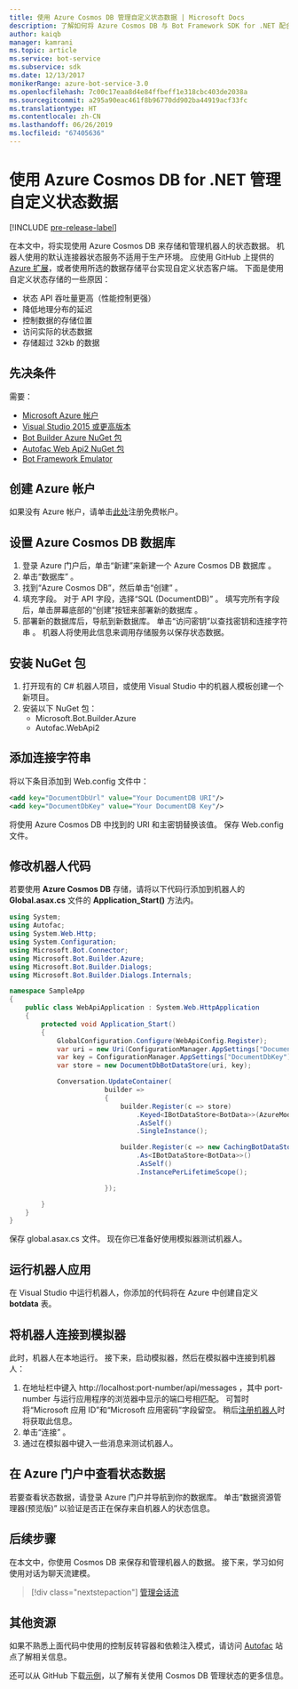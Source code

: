 ```yaml
---
title: 使用 Azure Cosmos DB 管理自定义状态数据 | Microsoft Docs
description: 了解如何将 Azure Cosmos DB 与 Bot Framework SDK for .NET 配合使用来保存和检索状态数据
author: kaiqb
manager: kamrani
ms.topic: article
ms.service: bot-service
ms.subservice: sdk
ms.date: 12/13/2017
monikerRange: azure-bot-service-3.0
ms.openlocfilehash: 7c00c17eaa8d4e84ffbeff1e318cbc403de2038a
ms.sourcegitcommit: a295a90eac461f8b96770dd902ba44919acf33fc
ms.translationtype: HT
ms.contentlocale: zh-CN
ms.lasthandoff: 06/26/2019
ms.locfileid: "67405636"
---
```

# <a name="manage-custom-state-data-with-azure-cosmos-db-for-net"></a>使用 Azure Cosmos DB for .NET 管理自定义状态数据

[!INCLUDE [pre-release-label](../includes/pre-release-label-v3.md)]

在本文中，将实现使用 Azure Cosmos DB 来存储和管理机器人的状态数据。 机器人使用的默认连接器状态服务不适用于生产环境。 应使用 GitHub 上提供的 [Azure 扩展](https://github.com/Microsoft/BotBuilder-Azure)，或者使用所选的数据存储平台实现自定义状态客户端。 下面是使用自定义状态存储的一些原因：
 - 状态 API 吞吐量更高（性能控制更强）
 - 降低地理分布的延迟
 - 控制数据的存储位置
 - 访问实际的状态数据
 - 存储超过 32kb 的数据
 
## <a name="prerequisites"></a>先决条件
需要：
 - [Microsoft Azure 帐户](https://azure.microsoft.com/free/)
 - [Visual Studio 2015 或更高版本](https://www.visualstudio.com/)
 - [Bot Builder Azure NuGet 包](https://www.nuget.org/packages/Microsoft.Bot.Builder.Azure/)
 - [Autofac Web Api2 NuGet 包](https://www.nuget.org/packages/Autofac.WebApi2/)
 - [Bot Framework Emulator](~/bot-service-debug-emulator.md)
 
## <a name="create-azure-account"></a>创建 Azure 帐户
如果没有 Azure 帐户，请单击[此处](https://azure.microsoft.com/free/)注册免费帐户。

## <a name="set-up-the-azure-cosmos-db-database"></a>设置 Azure Cosmos DB 数据库
1. 登录 Azure 门户后，单击“新建”来新建一个 Azure Cosmos DB 数据库   。 
2. 单击“数据库”  。 
3. 找到“Azure Cosmos DB”，然后单击“创建”   。
4. 填充字段。 对于 API 字段，选择“SQL (DocumentDB)”   。 填写完所有字段后，单击屏幕底部的“创建”按钮来部署新的数据库  。 
5. 部署新的数据库后，导航到新数据库。 单击“访问密钥”以查找密钥和连接字符串  。 机器人将使用此信息来调用存储服务以保存状态数据。

## <a name="install-nuget-packages"></a>安装 NuGet 包
1. 打开现有的 C# 机器人项目，或使用 Visual Studio 中的机器人模板创建一个新项目。 
2. 安装以下 NuGet 包：
   - Microsoft.Bot.Builder.Azure
   - Autofac.WebApi2

## <a name="add-connection-string"></a>添加连接字符串 
将以下条目添加到 Web.config 文件中：
```XML
<add key="DocumentDbUrl" value="Your DocumentDB URI"/>
<add key="DocumentDbKey" value="Your DocumentDB Key"/>
```
将使用 Azure Cosmos DB 中找到的 URI 和主密钥替换该值。 保存 Web.config 文件。

## <a name="modify-your-bot-code"></a>修改机器人代码
若要使用 **Azure Cosmos DB** 存储，请将以下代码行添加到机器人的 **Global.asax.cs** 文件的 **Application_Start()** 方法内。

```cs
using System;
using Autofac;
using System.Web.Http;
using System.Configuration;
using Microsoft.Bot.Connector;
using Microsoft.Bot.Builder.Azure;
using Microsoft.Bot.Builder.Dialogs;
using Microsoft.Bot.Builder.Dialogs.Internals;

namespace SampleApp
{
    public class WebApiApplication : System.Web.HttpApplication
    {
        protected void Application_Start()
        {
            GlobalConfiguration.Configure(WebApiConfig.Register);
            var uri = new Uri(ConfigurationManager.AppSettings["DocumentDbUrl"]);
            var key = ConfigurationManager.AppSettings["DocumentDbKey"];
            var store = new DocumentDbBotDataStore(uri, key);

            Conversation.UpdateContainer(
                        builder =>
                        {
                            builder.Register(c => store)
                                .Keyed<IBotDataStore<BotData>>(AzureModule.Key_DataStore)
                                .AsSelf()
                                .SingleInstance();

                            builder.Register(c => new CachingBotDataStore(store, CachingBotDataStoreConsistencyPolicy.ETagBasedConsistency))
                                .As<IBotDataStore<BotData>>()
                                .AsSelf()
                                .InstancePerLifetimeScope();

                        });

        }
    }
}
```

保存 global.asax.cs 文件。 现在你已准备好使用模拟器测试机器人。

## <a name="run-your-bot-app"></a>运行机器人应用
在 Visual Studio 中运行机器人，你添加的代码将在 Azure 中创建自定义 **botdata** 表。

## <a name="connect-your-bot-to-the-emulator"></a>将机器人连接到模拟器
此时，机器人在本地运行。 接下来，启动模拟器，然后在模拟器中连接到机器人：
1. 在地址栏中键入 http://localhost:port-number/api/messages ，其中 port-number 与运行应用程序的浏览器中显示的端口号相匹配。 可暂时将“Microsoft 应用 ID”和“Microsoft 应用密码”字段留空。 稍后[注册机器人](~/bot-service-quickstart-registration.md)时将获取此信息。
2. 单击“连接”  。 
3. 通过在模拟器中键入一些消息来测试机器人。 

## <a name="view-state-data-on-azure-portal"></a>在 Azure 门户中查看状态数据
若要查看状态数据，请登录 Azure 门户并导航到你的数据库。 单击“数据资源管理器(预览版)”  以验证是否正在保存来自机器人的状态信息。 

## <a name="next-steps"></a>后续步骤
在本文中，你使用 Cosmos DB 来保存和管理机器人的数据。 接下来，学习如何使用对话为聊天流建模。

> [!div class="nextstepaction"]
> [管理会话流](bot-builder-dotnet-manage-conversation-flow.md)

## <a name="additional-resources"></a>其他资源
如果不熟悉上面代码中使用的控制反转容器和依赖注入模式，请访问 [Autofac](http://autofac.readthedocs.io/en/latest/) 站点了解相关信息。 

还可以从 GitHub 下载[示例](https://github.com/Microsoft/BotBuilder-Azure/tree/master/CSharp/Samples/DocumentDb)，以了解有关使用 Cosmos DB 管理状态的更多信息。 
